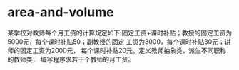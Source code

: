 # area-and-volume
某学校对教师每个月工资的计算规定如下:固定工资+课时补贴；教授的固定工资为5000元，每个课时补贴50；副教授的固定 工资为3000，每个课时补贴30元；讲师的固定工资为2000元， 每个课时补贴20元。定义教师抽象类，派生不同职称的教师类， 编写程序求若干个教师的月工资。 
